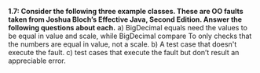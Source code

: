 **1.7: Consider the following three example classes. These are OO faults taken from Joshua Bloch’s Effective Java, Second Edition. Answer the following questions about each.**
a) BigDecimal equals need the values to be equal in value and scale, while BigDecimal compare To only checks that the numbers are equal in value, not a scale. 
b) A test case that doesn't execute the fault. 
c) test cases that execute the fault but don’t result an appreciable error.